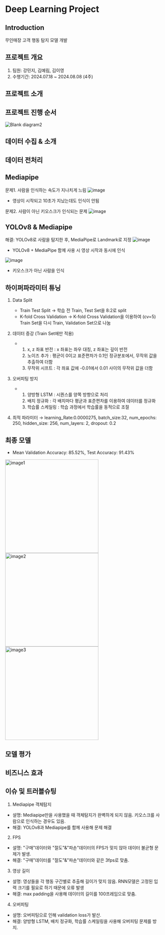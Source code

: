# Deep Learning Project
Introduction
---
무인매장 고객 행동 탐지 모델 개발

프로젝트 개요
---
1. 팀원: 강민지, 김예림, 김이영
2. 수행기간: 2024.07.18 ~ 2024.08.08 (4주)
   
프로젝트 소개
---

프로젝트 진행 순서
---
![Blank diagram2](https://github.com/user-attachments/assets/28f462b8-b19d-43b9-8eb0-2adf7e18ae26)

데이터 수집 & 소개
---

데이터 전처리
---

Mediapipe
---
문제1. 사람을 인식하는 속도가 지나치게 느림
![image](https://github.com/user-attachments/assets/68ff6e6c-a25f-41b5-a823-77f5e7b9167f)
- 영상이 시작되고 10초가 지났는데도 인식이 안됨
  
문제2. 사람이 아닌 키오스크가 인식되는 문제
![image](https://github.com/user-attachments/assets/9fcdbce1-6889-42a4-8d8e-9069471f0e95)

YOLOv8 & Mediapipe
---
해결:  YOLOv8로 사람을 탐지한 후, MediaPipe로 Landmark로 지정
![image](https://github.com/user-attachments/assets/77779b92-5a5a-4352-8814-ff417703d1d0)
- YOLOv8 + MediaPipe 함께 사용 시 영상 시작과 동시에 인식

![image](https://github.com/user-attachments/assets/cce2ec79-959b-4fa5-b633-82bdcf554b7c)
- 키오스크가 아닌 사람을 인식

하이퍼파라미터 튜닝
---
1. Data Split
   - Train Test Split → 학습 전 Train, Test Set을 8:2로 split
   - K-fold Cross Validation → K-fold Cross Validation을 이용하여 (cv=5) Train Set을 다시 Train, Validation Set으로 나눔

2. 데이터 증강 (Train Set에만 적용)
   - 1. x, z 좌표 반전 : x 좌표는 좌우 대칭, z 좌표는 깊이 반전
     2. 노이즈 추가 : 평균이 0이고 표준편차가 0.1인 정규분포에서, 무작위 값을 추출하여 더함
     3. 무작위 시프트 : 각 좌표 값에 -0.01에서 0.01 사이의 무작위 값을 더함

3. 오버피팅 방지
   - 1. 양방형 LSTM : 시퀀스를 양쪽 방향으로 처리
     2. 배치 정규화 : 각 배치마다 평균과 표준편차를 이용하여 데이터를 정규화
     3. 학습률 스케일링 : 학습 과정에서 학습률을 동적으로 조절

4. 최적 파라미터 → learning_Rate:0.0000275, batch_size:32,  num_epochs: 250, hidden_size: 256, num_layers: 2, dropout: 0.2

최종 모델
---
- Mean Validation Accuracy: 85.52%, Test Accuracy: 91.43%
<img src="https://github.com/user-attachments/assets/1801e892-b9f8-43a0-b26c-4c312160d079" alt="image1" width="300"/>
<img src="https://github.com/user-attachments/assets/3b8783a5-9ad7-4603-9647-1d512ec98625" alt="image2" width="300"/>
<img src="https://github.com/user-attachments/assets/dea921a9-2b0f-483c-9943-13fba02bda3d" alt="image3" width="300"/>



모델 평가
---

비즈니스 효과
---

이슈 및 트러블슈팅
---
01. Mediapipe 객체탐지
   - 설명: Mediapipe만을 사용했을 때 객체탐지가 완벽하게 되지 않음. 키오스크를 사람으로 인식하는 경우도 있음.
   - 해결: YOLOv8과 Mediapipe를 함께 사용해 문제 해결
02. FPS
   - 설명: "구매"데이터와 "절도"&"파손"데이터의 FPS가 맞지 않아 데이터 불균형 문제가 발생.
   - 해결: "구매"데이터를 "절도"&"파손"데이터와 같은 3fps로 맞춤.  
03. 영상 길이
   - 설명: 영상들을 각 행동 구간별로 추출해 길이가 맞지 않음. RNN모델은 고정된 입력 크기를 필요로 하기 때문에 오류 발생
   - 해결: max padding을 사용해 데이터의 길이를 100프레임으로 맞춤. 
04. 오버피팅
   - 설명: 오버피팅으로 인해 validation loss가 발산.
   - 해결: 양방형 LSTM, 배치 정규화, 학습률 스케일링을 사용해 오버피팅 문제를 방지.
